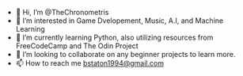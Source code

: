 - 👋 Hi, I’m @TheChronometris
- 👀 I’m interested in Game Dvelopement, Music, A.I, and Machine Learning
- 🌱 I’m currently learning Python, also utilizing resources from FreeCodeCamp and The Odin Project
- 💞️ I’m looking to collaborate on any beginner projects to learn more.
- 📫 How to reach me bstaton1994@gmail.com

<!---
TheChronometris/TheChronometris is a ✨ special ✨ repository because its `README.md` (this file) appears on your GitHub profile.
You can click the Preview link to take a look at your changes.
--->
